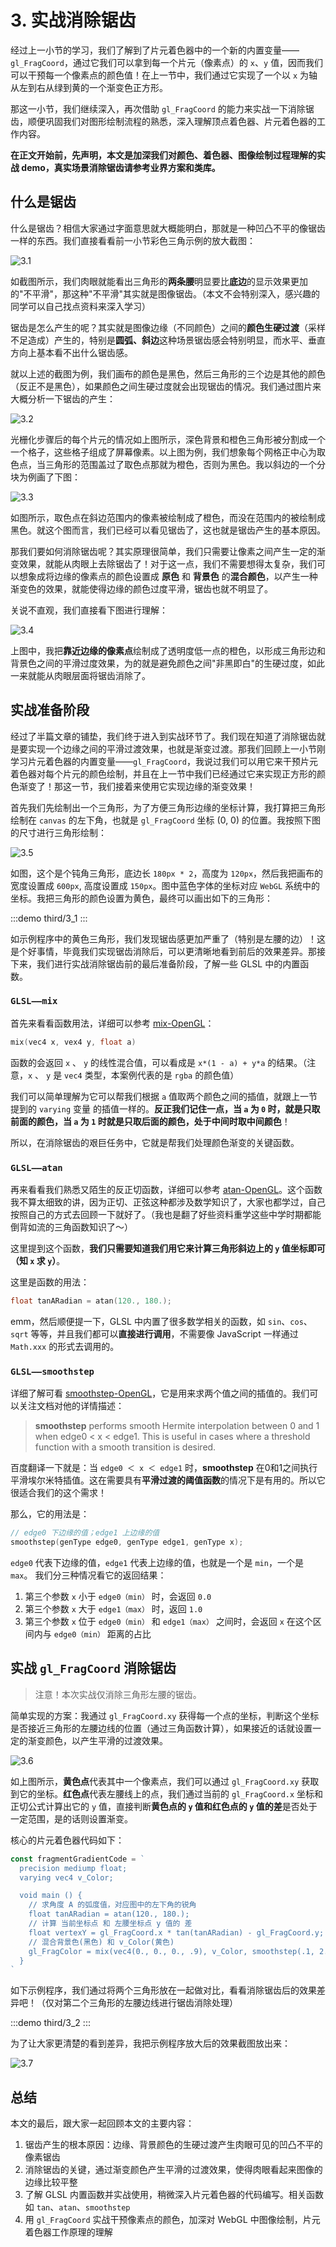 # 3. 实战消除锯齿

经过上一小节的学习，我们了解到了片元着色器中的一个新的内置变量——`gl_FragCoord`，通过它我们可以拿到每一个片元（像素点）的 `x`、`y` 值，因而我们可以干预每一个像素点的颜色值！在上一节中，我们通过它实现了一个以 `x` 为轴从左到右从绿到黄的一个渐变色正方形。

那这一小节，我们继续深入，再次借助 `gl_FragCoord` 的能力来实战一下消除锯齿，顺便巩固我们对图形绘制流程的熟悉，深入理解顶点着色器、片元着色器的工作内容。

**在正文开始前，先声明，本文是加深我们对颜色、着色器、图像绘制过程理解的实战 demo，真实场景消除锯齿请参考业界方案和类库。**

## 什么是锯齿

什么是锯齿？相信大家通过字面意思就大概能明白，那就是一种凹凸不平的像锯齿一样的东西。我们直接看看前一小节彩色三角示例的放大截图：

![3.1](../../public/images/third/3.1.png)

如截图所示，我们肉眼就能看出三角形的**两条腰**明显要比**底边**的显示效果更加的"不平滑"，那这种"不平滑"其实就是图像锯齿。（本文不会特别深入，感兴趣的同学可以自己找点资料来深入学习）

锯齿是怎么产生的呢？其实就是图像边缘（不同颜色）之间的**颜色生硬过渡**（采样不足造成）产生的，特别是**圆弧、斜边**这种场景锯齿感会特别明显，而水平、垂直方向上基本看不出什么锯齿感。

就以上述的截图为例，我们画布的颜色是黑色，然后三角形的三个边是其他的颜色（反正不是黑色），如果颜色之间生硬过度就会出现锯齿的情况。我们通过图片来大概分析一下锯齿的产生：

![3.2](../../public/images/third/3.2.png)

光栅化步骤后的每个片元的情况如上图所示，深色背景和橙色三角形被分割成一个一个格子，这些格子组成了屏幕像素。以上图为例，我们想象每个网格正中心为取色点，当三角形的范围盖过了取色点那就为橙色，否则为黑色。我以斜边的一个分块为例画了下图：

![3.3](../../public/images/third/3.3.png)

如图所示，取色点在斜边范围内的像素被绘制成了橙色，而没在范围内的被绘制成黑色。就这个图而言，我们已经可以看见锯齿了，这也就是锯齿产生的基本原因。

那我们要如何消除锯齿呢？其实原理很简单，我们只需要让像素之间产生一定的渐变效果，就能从肉眼上去除锯齿了！对于这一点，我们不需要想得太复杂，我们可以想象成将边缘的像素点的颜色设置成 **原色** 和 **背景色** 的**混合颜色**，以产生一种渐变色的效果，就能使得边缘的颜色过度平滑，锯齿也就不明显了。

关说不直观，我们直接看下图进行理解：

![3.4](../../public/images/third/3.4.png)

上图中，我把**靠近边缘的像素点**绘制成了透明度低一点的橙色，以形成三角形边和背景色之间的平滑过度效果，为的就是避免颜色之间"非黑即白"的生硬过度，如此一来就能从肉眼层面将锯齿消除了。

## 实战准备阶段

经过了半篇文章的铺垫，我们终于进入到实战环节了。我们现在知道了消除锯齿就是要实现一个边缘之间的平滑过渡效果，也就是渐变过渡。那我们回顾上一小节刚学习片元着色器的内置变量——`gl_FragCoord`，我说过我们可以用它来干预片元着色器对每个片元的颜色绘制，并且在上一节中我们已经通过它来实现正方形的颜色渐变了！那这一节，我们接着来使用它实现边缘的渐变效果！

首先我们先绘制出一个三角形，为了方便三角形边缘的坐标计算，我打算把三角形绘制在 `canvas` 的左下角，也就是 `gl_FragCoord` 坐标 (0, 0) 的位置。我按照下图的尺寸进行三角形绘制：

![3.5](../../public/images/third/3.5.png)

如图，这个是个钝角三角形，底边长 `180px * 2`，高度为 `120px`，然后我把画布的 宽度设置成 `600px`, 高度设置成 `150px`。图中蓝色字体的坐标对应 `WebGL` 系统中的坐标。我把三角形的颜色设置为黄色，最终可以画出如下的三角形：

:::demo
third/3_1
:::

如示例程序中的黄色三角形，我们发现锯齿感更加严重了（特别是左腰的边）！这是个好事情，毕竟我们实现锯齿消除后，可以更清晰地看到前后的效果差异。那接下来，我们进行实战消除锯齿前的最后准备阶段，了解一些 GLSL 中的内置函数。

### `GLSL——mix`

首先来看看函数用法，详细可以参考 [mix-OpenGL](https://registry.khronos.org/OpenGL-Refpages/gl4/html/mix.xhtml)：
```C
mix(vec4 x, vex4 y, float a)
```
函数的会返回 `x` 、 `y` 的线性混合值，可以看成是 `x*(1 - a) + y*a` 的结果。（注意，`x` 、 `y` 是 `vec4` 类型，本案例代表的是 `rgba` 的颜色值）

我们可以简单理解为它可以帮我们根据 `a` 值取两个颜色之间的插值，就跟上一节提到的 `varying` 变量 的插值一样的。**反正我们记住一点，当 `a` 为 `0` 时，就是只取前面的颜色，当 `a` 为 `1` 时就是只取后面的颜色，处于中间时取中间颜色**！


所以，在消除锯齿的艰巨任务中，它就是帮我们处理颜色渐变的关键函数。

### `GLSL——atan`

再来看看我们熟悉又陌生的反正切函数，详细可以参考 [atan-OpenGL](https://registry.khronos.org/OpenGL-Refpages/gl4/html/atan.xhtml)。这个函数我不算太细致的讲，因为正切、正弦这种都涉及数学知识了，大家也都学过，自己按照自己的方式去回顾一下就好了。（我也是翻了好些资料重学这些中学时期都能倒背如流的三角函数知识了～）

这里提到这个函数，**我们只需要知道我们用它来计算三角形斜边上的 `y` 值坐标即可（知 `x` 求 `y`）**。

这里是函数的用法：
```C
float tanARadian = atan(120., 180.);
```
emm，然后顺便提一下，GLSL 中内置了很多数学相关的函数，如 `sin`、`cos`、`sqrt` 等等，并且我们都可以**直接进行调用**，不需要像 JavaScript 一样通过 `Math.xxx` 的形式去调用的。

### `GLSL——smoothstep`

详细了解可看 [smoothstep-OpenGL](https://registry.khronos.org/OpenGL-Refpages/gl4/html/smoothstep.xhtml)，它是用来求两个值之间的插值的。我们可以关注文档对他的详情描述：

> **smoothstep** performs smooth Hermite interpolation between 0 and 1 when edge0 < x < edge1. This is useful in cases where a threshold function with a smooth transition is desired.

百度翻译一下就是：当 `edge0 ＜ x ＜ edge1` 时，**smoothstep** 在0和1之间执行平滑埃尔米特插值。这在需要具有**平滑过渡的阈值函数**的情况下是有用的。所以它很适合我们的这个需求！

那么，它的用法是：
```C
// edge0 下边缘的值；edge1 上边缘的值
smoothstep(genType edge0, genType edge1, genType x);
```

`edge0` 代表下边缘的值，`edge1` 代表上边缘的值，也就是一个是 `min`，一个是 `max`。 我们分三种情况看它的返回结果：
1. 第三个参数 `x` 小于 `edge0（min）` 时，会返回 `0.0`
2. 第三个参数 `x` 大于 `edge1（max）` 时，返回 `1.0`
3. 第三个参数 `x` 位于 `edge0（min）` 和 `edge1（max）` 之间时，会返回 `x` 在这个区间内与 `edge0（min）` 距离的占比

## 实战 `gl_FragCoord` 消除锯齿

> 注意！本次实战仅消除三角形左腰的锯齿。

简单实现的方案：我通过 `gl_FragCoord.xy` 获得每一个点的坐标，判断这个坐标是否接近三角形的左腰边线的位置（通过三角函数计算），如果接近的话就设置一定的渐变颜色，以产生平滑的过渡效果。

![3.6](../../public/images/third/3.6.png)

如上图所示，**黄色点**代表其中一个像素点，我们可以通过 `gl_FragCoord.xy` 获取到它的坐标。**红色点**代表左腰线上的点，我们通过当前的 `gl_FragCoord.x` 坐标和正切公式计算出它的 `y` 值，直接判断**黄色点的 `y` 值和红色点的 `y` 值的差**是否处于一定范围，是的话则设置渐变。

核心的片元着色器代码如下：
```js
const fragmentGradientCode = `
  precision mediump float;
  varying vec4 v_Color;

  void main () {
    // 求角度 A 的弧度值，对应图中的左下角的锐角
    float tanARadian = atan(120., 180.);
    // 计算 当前坐标点 和 左腰坐标点 y 值的 差
    float vertexY = gl_FragCoord.x * tan(tanARadian) - gl_FragCoord.y;
    // 混合背景色(黑色) 和 v_Color(黄色)
    gl_FragColor = mix(vec4(0., 0., 0., .9), v_Color, smoothstep(.1, 2.4, vertexY));
  }
`
```

如下示例程序，我们通过将两个三角形放在一起做对比，看看消除锯齿后的效果差异吧！（仅对第二个三角形的左腰边线进行锯齿消除处理）

:::demo
third/3_2
:::

为了让大家更清楚的看到差异，我把示例程序放大后的效果截图放出来：

![3.7](../../public/images/third/3.7.png)

## 总结

本文的最后，跟大家一起回顾本文的主要内容：
1. 锯齿产生的根本原因：边缘、背景颜色的生硬过渡产生肉眼可见的凹凸不平的像素锯齿
2. 消除锯齿的关键，通过渐变颜色产生平滑的过渡效果，使得肉眼看起来图像的边缘比较平整
3. 了解 GLSL 内置函数并实战使用，稍微深入片元着色器的代码编写。相关函数如 `tan`、`atan`、`smoothstep`
4. 用 `gl_FragCoord` 实战干预像素点的颜色，加深对 WebGL 中图像绘制，片元着色器工作原理的理解
